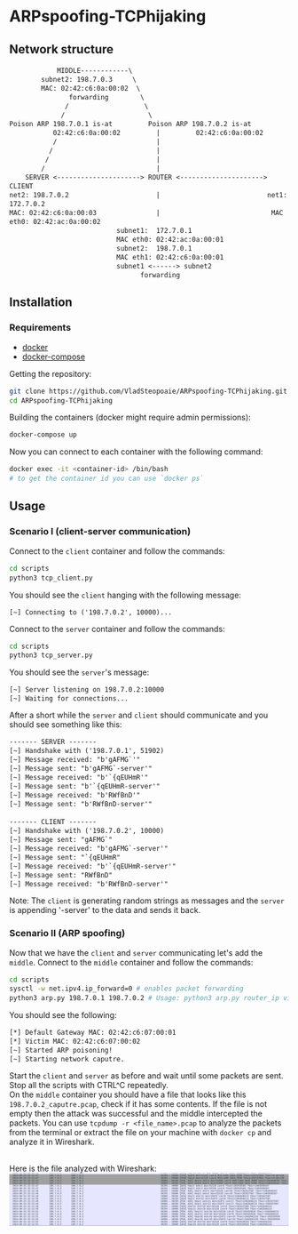 # ARPspoofing-TCPhijaking

## Network structure

```
            MIDDLE------------\
        subnet2: 198.7.0.3     \
        MAC: 02:42:c6:0a:00:02  \
               forwarding        \ 
              /                   \
             /                     \
Poison ARP 198.7.0.1 is-at         Poison ARP 198.7.0.2 is-at 
           02:42:c6:0a:00:02         |         02:42:c6:0a:00:02
           /                         |
          /                          |
         /                           |
        /                            |
    SERVER <---------------------> ROUTER <---------------------> CLIENT
net2: 198.7.0.2                      |                           net1: 172.7.0.2
MAC: 02:42:c6:0a:00:03               |                            MAC eth0: 02:42:ac:0a:00:02
                           subnet1:  172.7.0.1
                           MAC eth0: 02:42:ac:0a:00:01
                           subnet2:  198.7.0.1
                           MAC eth1: 02:42:c6:0a:00:01
                           subnet1 <------> subnet2
                                 forwarding

```

## Installation

### Requirements

- [docker](https://docs.docker.com/engine/install/)
- [docker-compose](https://docs.docker.com/compose/install/standalone/)


Getting the repository:
```bash
git clone https://github.com/VladSteopoaie/ARPspoofing-TCPhijaking.git
cd ARPspoofing-TCPhijaking
```

Building the containers (docker might require admin permissions):
```bash
docker-compose up
```

Now you can connect to each container with the following command:
```bash
docker exec -it <container-id> /bin/bash
# to get the container id you can use `docker ps`
```

## Usage

### Scenario I (client-server communication)

Connect to the `client` container and follow the commands:

```bash
cd scripts
python3 tcp_client.py
```

You should see the `client` hanging with the following message:

```
[~] Connecting to ('198.7.0.2', 10000)...
```

Connect to the `server` container and follow the commands:

```bash
cd scripts
python3 tcp_server.py
```

You should see the `server`'s message:

```
[~] Server listening on 198.7.0.2:10000
[~] Waiting for connections...
```

After a short while the `server` and `client` should communicate and you should see something like this:

```
------- SERVER -------
[~] Handshake with ('198.7.0.1', 51902)
[~] Message received: "b'gAFMG`'"
[~] Message sent: "b'gAFMG`-server'"
[~] Message received: "b'`{qEUHmR'"
[~] Message sent: "b'`{qEUHmR-server'"
[~] Message received: "b'RWfBnD'"
[~] Message sent: "b'RWfBnD-server'"

------- CLIENT -------
[~] Handshake with ('198.7.0.2', 10000)
[~] Message sent: "gAFMG`"
[~] Message received: "b'gAFMG`-server'"
[~] Message sent: "`{qEUHmR"
[~] Message received: "b'`{qEUHmR-server'"
[~] Message sent: "RWfBnD"
[~] Message received: "b'RWfBnD-server'"
```

Note: The `client` is generating random strings as messages and the `server` is appending '-server' to the data and sends it back.

### Scenario II (ARP spoofing)

Now that we have the `client` and `server` communicating let's add the `middle`.
Connect to the `middle` container and follow the commands:

```bash
cd scripts
sysctl -w net.ipv4.ip_forward=0 # enables packet forwarding
python3 arp.py 198.7.0.1 198.7.0.2 # Usage: python3 arp.py router_ip victim_ip
```

You should see the following:

```
[*] Default Gateway MAC: 02:42:c6:07:00:01
[*] Victim MAC: 02:42:c6:07:00:02
[~] Started ARP poisoning!
[~] Starting network caputre.
```

Start the `client` and `server` as before and wait until some packets are sent.<br>
Stop all the scripts with CTRL^C repeatedly.<br>
On the `middle` container you should have a file that looks like this `198.7.0.2_caputre.pcap`, check if it has some contents. If the file is not empty then the attack was successful and the middle intercepted the packets. You can use `tcpdump -r <file_name>.pcap` to analyze the packets from the terminal or extract the file on your machine with `docker cp` and analyze it in Wireshark.<br> <br>

Here is the file analyzed with Wireshark:
![Wireshark image](images/wireshark.png)